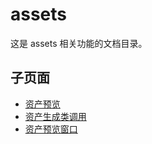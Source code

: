 # assets

这是 assets 相关功能的文档目录。

## 子页面

- [资产预览](./资产预览)
- [资产生成类调用](./资产生成类调用)
- [资产预览窗口](./资产预览窗口)
